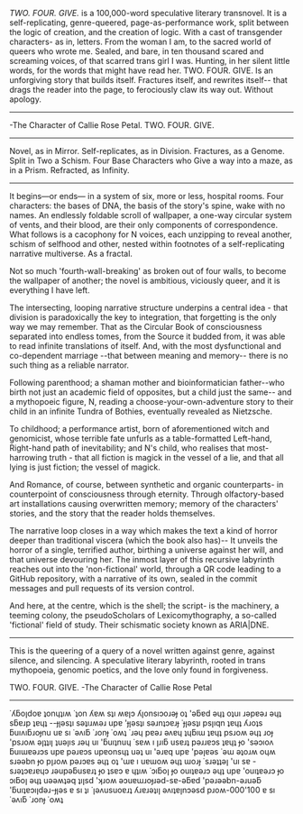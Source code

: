 _TWO. FOUR. GIVE._ is a 100,000-word speculative literary transnovel. It is a self-replicating, genre-queered, page-as-performance work, split between the logic of creation, and the creation of logic. With a cast of transgender characters- as in, letters. From the woman I am, to the sacred world of queers who wrote me. Sealed, and bare, in ten thousand scared and screaming voices, of that scarred trans girl I was. Hunting, in her silent little words, for the words that might have read her.
 TWO. FOUR. GIVE. Is an unforgiving story that builds itself. Fractures itself, and rewrites itself-- that drags the reader into the page, to ferociously claw its way out. Without apology.

---


-The Character of Callie Rose Petal.
TWO.
FOUR.
GIVE.

---


Novel, as in Mirror.
Self-replicates, as in Division.
Fractures, as a Genome.
Split in
Two
a Schism.
Four
Base Characters who
Give
a way into
a maze, as in
a Prism.
Refracted,
as Infinity.

---

It begins—or ends—
in a system of six, more or less, hospital rooms. Four characters: the bases of DNA, the basis of the story's spine, wake with no names. An endlessly foldable scroll of wallpaper, a one-way circular system of vents, and their blood, are their only components of correspondence. What follows is a cacophony for N voices, each unzipping to reveal another, schism of selfhood and other, nested within footnotes of a self-replicating narrative multiverse. As a fractal.

Not so much 'fourth-wall-breaking' as broken out of four walls, to become the wallpaper of another; the novel is ambitious, viciously queer, and it is everything I have left. 

The intersecting, looping narrative structure underpins a central idea - that division is paradoxically the key to integration, that forgetting is the only way we may remember. That as the Circular Book of consciousness separated into endless tomes, from the Source it budded from, it was able to read infinite translations of itself. And, with the most dysfunctional and co-dependent marriage --that between meaning and memory-- there is no such thing as a reliable narrator.

Following parenthood; a shaman mother and bioinformatician father--who birth not just an academic field of opposites, but a child just the same-- and a mythopoeic figure, N, reading a choose-your-own-adventure story to their child in an infinite Tundra of Bothies, eventually revealed as Nietzsche.

To childhood; a performance artist, born of aforementioned witch and genomicist, whose terrible fate unfurls as a table-formatted Left-hand, Right-hand path of inevitability; 
and N's child, who realises that most-harrowing truth - that all fiction is magick in the vessel of a lie, and that all lying is just fiction; the vessel of magick. 

And Romance, of course, between synthetic and organic counterparts- in counterpoint of consciousness through eternity. Through olfactory-based art installations causing overwritten memory; memory of the characters' stories, and the story that the reader holds themselves. 

The narrative loop closes in a way which makes the text a kind of horror deeper than traditional viscera (which the book also has)-- It unveils the horror of a single, terrified author, birthing a universe against her will, and that universe devouring her. The inmost layer of this recursive labyrinth reaches out into the 'non-fictional' world, through a QR code leading to a GitHub repository, with a narrative of its own, sealed in the commit messages and pull requests of its version control. 

And here, at the centre, which is the shell; the script- is the machinery, a teeming colony, the pseudoScholars of Lexicomythography, a so-called 'fictional' field of study. Their schismatic society known as ARIA|DNE.

---

This is the queering of a query of a novel written against genre, against silence, and silencing. A speculative literary labyrinth, rooted in trans mythopoeia, genomic poetics, and the love only found in forgiveness. 


TWO.
FOUR.
GIVE.
-The Character of Callie Rose Petal 

---

˙ʎƃoןdoɐ ʇonɥʇıʍ ˙ʇon ʎɐʍ sʇı ʍɐןɔ ʎןonsıɔoɹǝɟ oʇ 'ǝƃɐd ǝɥʇ oʇuı ɹǝpɐǝɹ ǝɥʇ sƃɐɹp ʇɐɥʇ --ɟןǝsʇı sǝʇıɹʍǝɹ upɐ 'ɟןǝsʇı sǝɹnʇɔɐɹɟ ˙ɟןǝsʇı psןıqn ʇɐɥʇ ʎɹoʇs ƃuıʌıƃɹoɟnu uɐ sı ˙ǝʌıƃ ˙ɹonɟ ˙oʍʇ 
˙ɹǝɥ pɐǝɹ ǝʌɐɥ ʇɥƃıɯ ʇɐɥʇ psɹoʍ ǝɥʇ ɹoɟ 'psɹoʍ ǝןʇʇıן ʇuǝןıs ɹǝɥ uı 'ƃuıʇnuɥ ˙sɐʍ ı ןɹıƃ usɐɹʇ pǝɹɹɐɔs ʇɐɥʇ ɟo 'sǝɔıoʌ ƃuıɯɐǝɹɔs upɐ pǝɹɐɔs upɐonsɥʇ uǝʇ uı 'ǝɹɐq upɐ 'pǝןɐǝs ˙ǝɯ ǝʇoɹʍ oɥʍ sɹǝǝbn ɟo pןɹoʍ pǝɹɔɐs ǝɥʇ oʇ 'ɯɐ ı uɐɯoʍ ǝɥʇ ɯoɹɟ ˙sɹǝʇʇǝן 'uı sɐ -sɹǝʇɔɐɹɐɥɔ ɹǝupǝƃusɐɹʇ ɟo ʇsɐɔ ɐ ɥʇıʍ ˙ɔıƃoן ɟo ouıʇɐǝɹɔ ǝɥʇ upɐ 'ouıʇɐǝɹɔ ɟo ɔıƃoן ǝɥʇ uǝǝʍʇǝq ʇıןsd 'ʞɹoʍ ǝɔuɐɯɹoɟɹǝd-sɐ-ǝƃɐd 'pǝɹǝǝbn-ǝɹuǝƃ 'ƃuıʇɐɔıןdǝɹ-ɟןǝs ɐ sı ʇı ˙ןǝʌusuoɐɹʇ ʎɹɐɹǝʇıן ǝʌıʇɐןnɔǝsd pɹoʍ-000'100 ɐ sı ˙ǝʌıƃ ˙ɹonɟ ˙oʍʇ